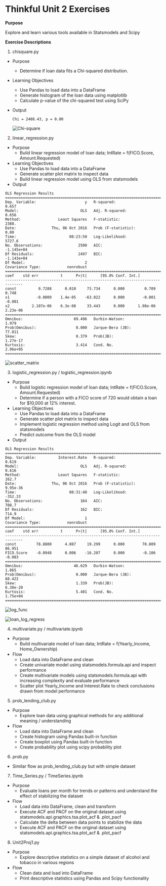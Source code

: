 # Thinkful Unit 2 Exercises

**Purpose**

Explore and learn various tools available in Statsmodels and Scipy

**Exercise Descriptions**

1. chisquare.py
  * Purpose
    * Determine if loan data fits a Chi-squared distribution.
  * Learning Objectives
      * Use Pandas to load data into a DataFrame
      * Generate histogram of the loan data using matplotlib
      * Calculate p-value of the chi-squared test using SciPy
  * Output

      ```
      Chi = 2408.43, p = 0.00
      ```

      ![Chi-square](https://raw.githubusercontent.com/silkaitis/Thinkful-Unit2/master/Chi_square.png)

2. linear_regression.py
  * Purpose
    * Build linear regression model of loan data; IntRate = f(FICO.Score, Amount.Requested)
  * Learning Objectives
    * Use Pandas to load data into a DataFrame
    * Generate scatter plot matrix to inspect data
    * Build linear regression model using OLS from statsmodels
  * Output

```
OLS Regression Results
==============================================================================
Dep. Variable:                      y   R-squared:                       0.657
Model:                            OLS   Adj. R-squared:                  0.656
Method:                 Least Squares   F-statistic:                     2388.
Date:                Thu, 06 Oct 2016   Prob (F-statistic):               0.00
Time:                        08:23:50   Log-Likelihood:                 5727.6
No. Observations:                2500   AIC:                        -1.145e+04
Df Residuals:                    2497   BIC:                        -1.143e+04
Df Model:                           2
Covariance Type:            nonrobust
==============================================================================
coef    std err          t      P>|t|      [95.0% Conf. Int.]
------------------------------------------------------------------------------
const          0.7288      0.010     73.734      0.000         0.709     0.748
x1            -0.0009    1.4e-05    -63.022      0.000        -0.001    -0.001
x2          2.107e-06    6.3e-08     33.443      0.000      1.98e-06  2.23e-06
==============================================================================
Omnibus:                       69.496   Durbin-Watson:                   1.979
Prob(Omnibus):                  0.000   Jarque-Bera (JB):               77.811
Skew:                           0.379   Prob(JB):                     1.27e-17
Kurtosis:                       3.414   Cond. No.                     2.96e+05
==============================================================================
```

![scatter_matrix](https://raw.githubusercontent.com/silkaitis/Thinkful-Unit2/master/loan_scatter_matrix.png)

3. logistic_regression.py / logistic_regression.ipynb
  * Purpose
    * Build logistic regression model of loan data; IntRate = f(FICO.Score, Amount.Requested)
    * Determine if a person with a FICO score of 720 would obtain a loan for $10,000 at 12% interest.
  * Learning Objectives
    * Use Pandas to load data into a DataFrame
    * Generate scatter plot matrix to inspect data
    * Implement logistic regression method using Logit and OLS from statsmodels
    * Predict outcome from the OLS model
  * Output

```
OLS Regression Results
==============================================================================
Dep. Variable:          Interest.Rate   R-squared:                       0.619
Model:                            OLS   Adj. R-squared:                  0.616
Method:                 Least Squares   F-statistic:                     262.7
Date:                Thu, 06 Oct 2016   Prob (F-statistic):           9.95e-36
Time:                        08:31:48   Log-Likelihood:                -352.33
No. Observations:                 164   AIC:                             708.7
Df Residuals:                     162   BIC:                             714.9
Df Model:                           1
Covariance Type:            nonrobust
==============================================================================
coef    std err          t      P>|t|      [95.0% Conf. Int.]
------------------------------------------------------------------------------
const         78.8800      4.087     19.299      0.000        70.809    86.951
FICO.Score    -0.0948      0.006    -16.207      0.000        -0.106    -0.083
==============================================================================
Omnibus:                       46.629   Durbin-Watson:                   1.865
Prob(Omnibus):                  0.000   Jarque-Bera (JB):               88.422
Skew:                           1.339   Prob(JB):                     6.30e-20
Kurtosis:                       5.401   Cond. No.                     1.75e+04
==============================================================================
```
![log_func](https://raw.githubusercontent.com/silkaitis/Thinkful-Unit2/master/Logistic_function.png)

![loan_log_regress](https://raw.githubusercontent.com/silkaitis/Thinkful-Unit2/master/Loan_Log_Regression.png)

4. multivariate.py / multivariate.ipynb
  * Purpose
    * Build multivariate model of loan data; IntRate = f(Yearly_Income, Home_Ownership)
  * Flow
    * Load data into DataFrame and clean
    * Create univariate model using statsmodels.formula.api and inspect performance
    * Create multivariate models using statsmodels.formula.api  with increasing complexity and evaluate performance
    * Scatter plot Yearly_Income and Interest.Rate to check conclusions drawn from model performance
5. prob_lending_club.py
  * Purpose
    * Explore loan data using graphical methods for any additional meaning / understanding
  * Flow
    * Load data into DataFrame and clean
    * Create histogram using Pandas built-in function
    * Create boxplot using Pandas built-in function
    * Create probability plot using scipy probability plot
6. prob.py
  * Similar flow as prob_lending_club.py but with simple dataset
7. Time_Series.py / TimeSeries.ipynb
  * Purpose
    * Evaluate loans per month for trends or patterns and understand the effect of stabilizing the dataset
  * Flow
    * Load data into DataFrame, clean and transform
    * Execute ACF and PACF on the original dataset using statsmodels.api.graphics.tsa.plot_acf & .plot_pacf
    * Calculate the delta between data points to stabilize the data
    * Execute ACF and PACF on the original dataset using statsmodels.api.graphics.tsa.plot_acf & .plot_pacf
8. Unit2Proj1.py
  * Purpose
    * Explore descriptive statistics on a simple dataset of alcohol and tobacco in various regions
  * Flow
    * Clean data and load into DataFrame
    * Print descriptive statistics using Pandas and Scipy functionality
